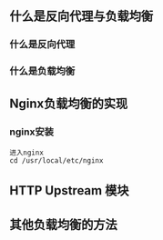 ## 什么是反向代理与负载均衡
### 什么是反向代理
### 什么是负载均衡
## Nginx负载均衡的实现
### nginx安装
```
进入nginx
cd /usr/local/etc/nginx
```
## HTTP Upstream 模块

## 其他负载均衡的方法